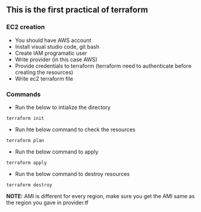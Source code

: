 ## This is the first practical of terraform

### EC2 creation
- You should have AWS account
- Install visual studio code, git bash
- Create IAM programatic user
- Write provider (in this case AWS)
- Provide credentials to terraform (terraform need to authenticate before creating the resources)
- Write ec2 terraform file

### Commands
- Run the below to intialize the directory
```
terraform init
```
- Run hte below command to check the resources
```
terraform plan
```
- Run the below command to apply
```
terraform apply
```
- Run the below command to destroy resources
```
terraform destroy
```
**NOTE:** AMI is different for every region, make sure you get the AMI same as the region you gave in provider.tf